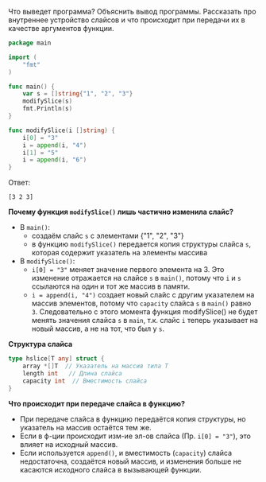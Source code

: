 Что выведет программа? Объяснить вывод программы. Рассказать про внутреннее устройство слайсов и что происходит при передачи их в качестве аргументов функции.

```go
package main

import (
	"fmt"
)

func main() {
	var s = []string{"1", "2", "3"}
	modifySlice(s)
	fmt.Println(s)
}

func modifySlice(i []string) {
	i[0] = "3"
	i = append(i, "4")
	i[1] = "5"
	i = append(i, "6")
}
```

Ответ:
```
[3 2 3]
```

**Почему функция `modifySlice()` лишь частично изменила слайс?**
- В `main()`:
	- создаём слайс `s` с элементами {"1", "2", "3"}
	- в функцию `modifySlice()` передается копия структуры слайса `s`, которая содержит указатель на элементы массива
- В `modifySlice()`:
	- `i[0] = "3"` меняет значение первого элемента на 3. Это изменение отражается на слайсе `s` в `main()`, потому что `i` и `s` ссылаются на один и тот же массив в памяти.
	- `i = append(i, "4")`  создает новый слайс с другим указателем на массив элементов, потому что `capacity` слайса `s` в `main()` равно `3`. Следовательно с этого момента функция modifySlice() не будет менять значения слайса `s` в `main`, т.к. слайс `i` теперь указывает на новый массив, а не на тот, что был у `s`.

**Структура слайса**
```go
type hslice[T any] struct {
    array *[]T  // Указатель на массив типа T
    length int   // Длина слайса
    capacity int  // Вместимость слайса
}
```

**Что происходит при передаче слайса в функцию?**
- При передаче слайса в функцию передаётся копия структуры, но указатель на массив остаётся тем же.
- Если в ф-ции происходит изм-ие эл-ов слайса (Пр. `i[0] = "3"`), это влияет на исходный массив.
- Если используется `append()`, и вместимость (`capacity`) слайса недостаточна, создаётся новый массив, и изменения больше не касаются исходного слайса в вызывающей функции.
